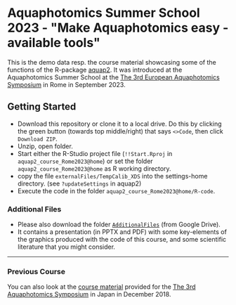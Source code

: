 # Aquaphotomics Summer School 2023 - "Make Aquaphotomics easy - available tools"

This is the demo data resp. the course material showcasing some of the functions of the R-package [aquap2](https://github.com/bpollner/aquap2).
It was introduced at the Aquaphotomics Summer School at the [The 3rd European Aquaphotomics Symposium](https://www.3aec.sisnir.org/) in Rome in September 2023.

## Getting Started
* Download this repository or clone it to a local drive. Do this by clicking the green button (towards top middle/right) that says `<>Code`, then click `Download ZIP`.
* Unzip, open folder.
* Start either the R-Studio project file (`!!Start.Rproj` in `aquap2_course_Rome2023@home`) or set the folder `aquap2_course_Rome2023@home` as R working directory. 
* copy the file `externalFiles/TempCalib_XDS` into the settings-home directory. (see `?updateSettings` in aquap2) 
* Execute the code in the folder `aquap2_course_Rome2023@home/R-code`.

### Additional Files
* Please also download the folder [`AdditionalFiles`](https://drive.google.com/drive/folders/1-GfbGGCTuo_fLOw9lbnr6byBMifuUM6q?usp=sharing) (from Google Drive).
* It contains a presentation (in PPTX and PDF) with some key-elements of the graphics produced with the code of this course, and some scientific literature that you might consider.

---

### Previous Course
You can also look at the [course material]((https://github.com/bpollner/aquap2_courseMaterial)) provided for the [The 3rd Aquaphotomics Symposium](http://conference.aquaphotomics.com/) in Japan in December 2018.
